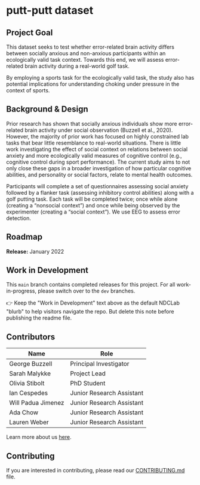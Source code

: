 # putt-putt dataset

## Project Goal
This dataset seeks to test whether error-related brain activity differs between socially anxious and non-anxious participants within an ecologically valid task context. Towards this end, we will assess error-related brain activity during a real-world golf task. 

By employing a sports task for the ecologically valid task, the study also has potential implications for understanding choking under pressure in the context of sports.


## Background & Design
Prior research has shown that socially anxious individuals show more error-related brain activity under social observation (Buzzell et al., 2020). However, the majority of prior work has focused on highly constrained lab tasks that bear little resemblance to real-world situations. There is little work investigating the effect of social context on relations between social anxiety and more ecologically valid measures of cognitive control (e.g., cognitive control during sport performance). The current study aims to not only close these gaps in a broader investigation of how particular cognitive abilities, and personality or social factors, relate to mental health outcomes.

Participants will complete a set of questionnaires assessing social anxiety followed by a flanker task (assessing inhibitory control abilities) along with a golf putting task. Each task will be completed twice; once while alone (creating a “nonsocial context”) and once while being observed by the experimenter (creating a “social context”). We use EEG to assess error detection. 


## Roadmap
**Release:** January 2022


## Work in Development
This `main` branch contains completed releases for this project. For all work-in-progress, please switch over to the `dev` branches.

:point_right: Keep the "Work in Development" text above as the default NDCLab "blurb" to help visitors navigate the repo. But delete this note before publishing the readme file.


## Contributors
| Name | Role |
| ---  | ---  |
| George Buzzell | Principal Investigator |
| Sarah Malykke | Project Lead |
| Olivia Stibolt | PhD Student |
| Ian Cespedes | Junior Research Assistant |
| Will Padua Jimenez | Junior Research Assistant |
| Ada Chow | Junior Research Assistant |
| Lauren Weber | Junior Research Assistant |

Learn more about us [here](www.ndclab.com/people).

## Contributing
If you are interested in contributing, please read our [CONTRIBUTING.md](CONTRIBUTING.md) file.

